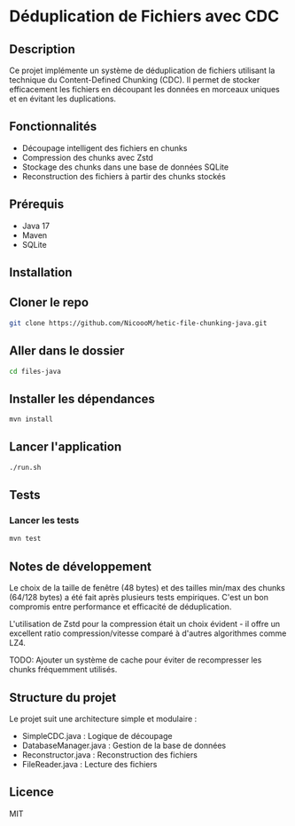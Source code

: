 # Déduplication de Fichiers avec CDC

## Description
Ce projet implémente un système de déduplication de fichiers utilisant la technique du Content-Defined Chunking (CDC). Il permet de stocker efficacement les fichiers en découpant les données en morceaux uniques et en évitant les duplications.

## Fonctionnalités
- Découpage intelligent des fichiers en chunks
- Compression des chunks avec Zstd
- Stockage des chunks dans une base de données SQLite  
- Reconstruction des fichiers à partir des chunks stockés

## Prérequis
- Java 17
- Maven
- SQLite

## Installation

## Cloner le repo
```bash
git clone https://github.com/NicoooM/hetic-file-chunking-java.git
```

## Aller dans le dossier
```bash
cd files-java
```

## Installer les dépendances
```bash
mvn install
```

## Lancer l'application
```bash
./run.sh
```

## Tests

### Lancer les tests
```bash
mvn test
```

## Notes de développement
Le choix de la taille de fenêtre (48 bytes) et des tailles min/max des chunks (64/128 bytes) a été fait après plusieurs tests empiriques. C'est un bon compromis entre performance et efficacité de déduplication.

L'utilisation de Zstd pour la compression était un choix évident - il offre un excellent ratio compression/vitesse comparé à d'autres algorithmes comme LZ4.

TODO: Ajouter un système de cache pour éviter de recompresser les chunks fréquemment utilisés.

## Structure du projet
Le projet suit une architecture simple et modulaire :
- SimpleCDC.java : Logique de découpage
- DatabaseManager.java : Gestion de la base de données
- Reconstructor.java : Reconstruction des fichiers
- FileReader.java : Lecture des fichiers

## Licence
MIT